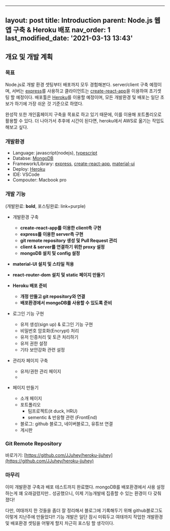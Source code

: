 
---
layout: post
title: Introduction
parent: Node.js 웹앱 구축 & Heroku 배포
nav_order: 1
last_modified_date: '2021-03-13 13:43'
---

## 개요 및 개발 계획

### 목표
Node.js로 개발 환경 셋팅부터 배포까지 모두 경험해본다.
server/client 구축 예정이며, 서버는 [express](https://expressjs.com/ko/)를 사용하고 클라이언트는 [create-react-app](https://ko.reactjs.org/docs/create-a-new-react-app.html)을 이용하여 초기셋팅 할 예정이다.
배포툴은 [Heroku](http://heroku.com)를 이용할 예정이며, 모든 개발환경 및 배포는 일단 초보가 하기에 가장 쉬운 것 기준으로 하였다.

완성작 또한 개인홈페이지 구축을 목표로 하고 있기 때문에, 이를 이용해 포트폴리오로 활용할 수 있다.
더 나아가서 추후에 시간이 된다면, heroku에서 AWS로 옮기는 작업도 해보고 싶다.

### 개발환경
* Language: javascript(nodejs), [typescript](https://www.typescriptlang.org)
* Databse: [MongoDB](https://docs.mongodb.com/manual/introduction/)
* Framework/Library: [express](https://expressjs.com/ko/), [create-react-app](https://ko.reactjs.org/docs/create-a-new-react-app.html), [material-ui](https://material-ui.com)
* Deploy: [Heroku](http://heroku.com)
* IDE: VSCode
* Compouter: Macbook pro

### 개발 기능
(개발완료: **bold**, 포스팅완료: <span class='text-purple-000'>link+purple<span>)
* 개발환경 구축
  * **create-react-app를 이용한 client측 구현**
  * **express를 이용한 server측 구현**
  * **git remote repository 생성 및 Pull Request 관리**
  * **client & server를 연결하기 위한 proxy 설정**
  * **mongoDB 설치 및 config 설정**

* **material-UI 설치 및 스타일 적용**
* **react-router-dom 설치 및 static 페이지 만들기**
* **Heroku 배포 준비**
  * **개정 만들고 git repository와 연결**
  * **배포환경에서 mongoDB를 사용할 수 있도록 준비**

* 로그인 기능 구현
  * 유저 생성(sign up) & 로그인 기능 구현
  * 비밀번호 암호화(Encrypt) 처리
  * 유저 인증처리 및 토큰 처리하기
  * 유저 권한 설정
  * 기타 보안강화 관련 설정

* 관리자 페이지 구축
  * 유저/권한 관리 페이지
  * 

* 페이지 만들기
  * 소개 페이지
  * 포트폴리오
    * 팀프로젝트(it duck, HRU)
    * sementic & 반응형 관련 (FrontEnd)
  * 블로그: github 블로그, 네이버블로그, 유튜브 연결
  * 게시판

### Git Remote Repository
바로가기: [https://github.com/JJuhey/heroku-jjuhey](https://github.com/JJuhey/heroku-jjuhey)

### 마무리
이미 개발환경 구축과 배포 테스트까지 완료했다. mongoDB를 배포환경에서 사용 설정하는게 꽤 오래걸렸지만.. 성공했으니, 이제 기능개발에 집중할 수 있는 환경이 다 갖춰졌다!

다만, 여태까지 한 것들을 좀더 잘 정리해서 블로그에 기록해두기 위해 github블로그도 이렇게 지난주에 만들었다!!
기능 개발은 일단 잠시 미뤄두고 여태까지 작업한 개발환경 및 배포환경 셋팅을 어떻게 할지 차근히 포스팅 할 생각이다.
